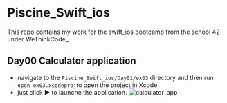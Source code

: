 # Piscine_Swift_ios
This repo contains my work for the swift_ios bootcamp from the school [42](https://www.42.fr) under WeThinkCode_.

## Day00 Calculator application
- navigate to the `Piscine_Swift_ios/Day01/ex03` directory and then run `open ex03.xcodeproj`to open the project in Xcode.
- just click :arrow_forward: to launche the application.
![calculator_app](https://user-images.githubusercontent.com/18338191/52900119-d4020d00-31fa-11e9-9861-523b7df6a84c.png)
